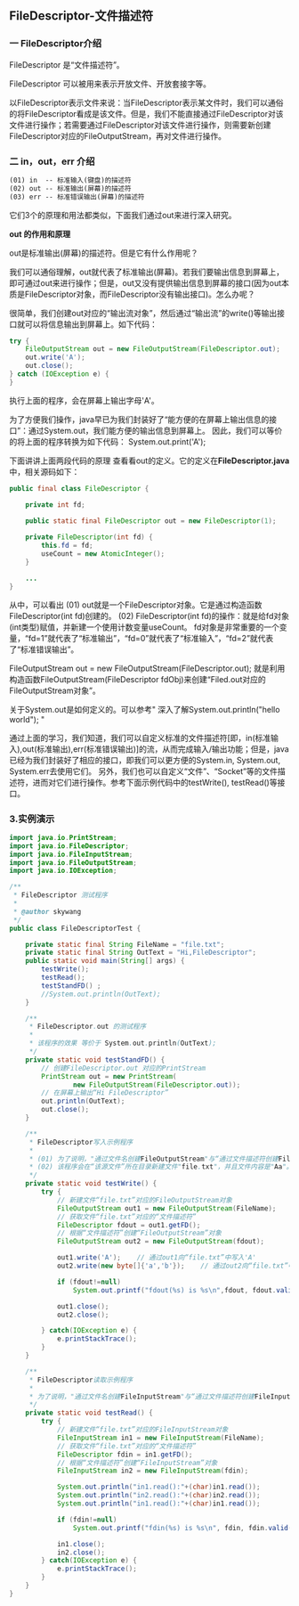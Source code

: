 ## FileDescriptor-文件描述符

### 一 FileDescriptor介绍

FileDescriptor 是“文件描述符”。

FileDescriptor 可以被用来表示开放文件、开放套接字等。 

以FileDescriptor表示文件来说：当FileDescriptor表示某文件时，我们可以通俗的将FileDescriptor看成是该文件。但是，我们不能直接通过FileDescriptor对该文件进行操作；若需要通过FileDescriptor对该文件进行操作，则需要新创建FileDescriptor对应的FileOutputStream，再对文件进行操作。 

### 二 in，out，err 介绍

~~~txt
(01) in  -- 标准输入(键盘)的描述符
(02) out -- 标准输出(屏幕)的描述符
(03) err -- 标准错误输出(屏幕)的描述符
~~~

它们3个的原理和用法都类似，下面我们通过out来进行深入研究。 

**out 的作用和原理**

out是标准输出(屏幕)的描述符。但是它有什么作用呢？ 

我们可以通俗理解，out就代表了标准输出(屏幕)。若我们要输出信息到屏幕上，即可通过out来进行操作；但是，out又没有提供输出信息到屏幕的接口(因为out本质是FileDescriptor对象，而FileDescriptor没有输出接口)。怎么办呢？ 

很简单，我们创建out对应的“输出流对象”，然后通过“输出流”的write()等输出接口就可以将信息输出到屏幕上。如下代码： 

~~~java
try {
    FileOutputStream out = new FileOutputStream(FileDescriptor.out);
    out.write('A');
    out.close();
} catch (IOException e) {
}
~~~

执行上面的程序，会在屏幕上输出字母'A'。 

为了方便我们操作，java早已为我们封装好了“能方便的在屏幕上输出信息的接口”：通过System.out，我们能方便的输出信息到屏幕上。 因此，我们可以等价的将上面的程序转换为如下代码： System.out.print('A'); 

下面讲讲上面两段代码的原理 查看看out的定义。它的定义在**FileDescriptor.java**中，相关源码如下： 

~~~java
public final class FileDescriptor {

    private int fd;

    public static final FileDescriptor out = new FileDescriptor(1);
    
    private FileDescriptor(int fd) {
        this.fd = fd;
        useCount = new AtomicInteger();
    }

    ...
}
~~~

从中，可以看出
(01) out就是一个FileDescriptor对象。它是通过构造函数FileDescriptor(int fd)创建的。
(02) FileDescriptor(int fd)的操作：就是给fd对象(int类型)赋值，并新建一个使用计数变量useCount。
fd对象是非常重要的一个变量，“fd=1”就代表了“标准输出”，“fd=0”就代表了“标准输入”，“fd=2”就代表了“标准错误输出”。

FileOutputStream out = new  FileOutputStream(FileDescriptor.out);  就是利用构造函数FileOutputStream(FileDescriptor  fdObj)来创建“Filed.out对应的FileOutputStream对象”。

关于System.out是如何定义的。可以参考" 深入了解System.out.println("hello world"); "

通过上面的学习，我们知道，我们可以自定义标准的文件描述符[即，in(标准输入),out(标准输出),err(标准错误输出)]的流，从而完成输入/输出功能；但是，java已经为我们封装好了相应的接口，即我们可以更方便的System.in,  System.out, System.err去使用它们。
另外，我们也可以自定义“文件”、“Socket”等的文件描述符，进而对它们进行操作。参考下面示例代码中的testWrite(), testRead()等接口。

### 3.实例演示

~~~java
import java.io.PrintStream;
import java.io.FileDescriptor;
import java.io.FileInputStream;
import java.io.FileOutputStream;
import java.io.IOException;

/**
 * FileDescriptor 测试程序
 *
 * @author skywang
 */
public class FileDescriptorTest {

    private static final String FileName = "file.txt";
    private static final String OutText = "Hi,FileDescriptor";
    public static void main(String[] args) {
        testWrite();
        testRead();
        testStandFD() ;
        //System.out.println(OutText);
    }

    /**
     * FileDescriptor.out 的测试程序
     *
     * 该程序的效果 等价于 System.out.println(OutText);
     */
    private static void testStandFD() {
        // 创建FileDescriptor.out 对应的PrintStream
        PrintStream out = new PrintStream(
                new FileOutputStream(FileDescriptor.out));
        // 在屏幕上输出“Hi FileDescriptor”
        out.println(OutText);
        out.close();
    }

    /**
     * FileDescriptor写入示例程序
     *
     * (01) 为了说明，"通过文件名创建FileOutputStream"与“通过文件描述符创建FileOutputStream”对象是等效的
     * (02) 该程序会在“该源文件”所在目录新建文件"file.txt"，并且文件内容是"Aa"。
     */
    private static void testWrite() {
        try {
            // 新建文件“file.txt”对应的FileOutputStream对象
            FileOutputStream out1 = new FileOutputStream(FileName);
            // 获取文件“file.txt”对应的“文件描述符”
            FileDescriptor fdout = out1.getFD();
            // 根据“文件描述符”创建“FileOutputStream”对象
            FileOutputStream out2 = new FileOutputStream(fdout);

            out1.write('A');    // 通过out1向“file.txt”中写入'A'
            out2.write(new byte[]{'a','b'});    // 通过out2向“file.txt”中写入'A'

            if (fdout!=null)
                System.out.printf("fdout(%s) is %s\n",fdout, fdout.valid());

            out1.close();
            out2.close();

        } catch(IOException e) {
            e.printStackTrace();
        }
    }

    /**
     * FileDescriptor读取示例程序
     *
     * 为了说明，"通过文件名创建FileInputStream"与“通过文件描述符创建FileInputStream”对象是等效的
     */
    private static void testRead() {
        try {
            // 新建文件“file.txt”对应的FileInputStream对象
            FileInputStream in1 = new FileInputStream(FileName);
            // 获取文件“file.txt”对应的“文件描述符”
            FileDescriptor fdin = in1.getFD();
            // 根据“文件描述符”创建“FileInputStream”对象
            FileInputStream in2 = new FileInputStream(fdin);

            System.out.println("in1.read():"+(char)in1.read());
            System.out.println("in2.read():"+(char)in2.read());
            System.out.println("in1.read():"+(char)in1.read());

            if (fdin!=null)
                System.out.printf("fdin(%s) is %s\n", fdin, fdin.valid());

            in1.close();
            in2.close();
        } catch(IOException e) {
            e.printStackTrace();
        }
    }
}
~~~

